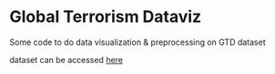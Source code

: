 # Global Terrorism Dataviz
Some code to do data visualization &amp; preprocessing on GTD dataset

dataset can be accessed [here](https://www.kaggle.com/datasets/START-UMD/gtd)
